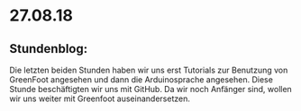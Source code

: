 # 27.08.18
## Stundenblog: 
Die letzten beiden Stunden haben wir uns erst Tutorials zur Benutzung von GreenFoot angesehen und dann die Arduinosprache angesehen. Diese Stunde beschäftigten wir uns mit GitHub. Da wir noch Anfänger sind, wollen wir uns weiter mit Greenfoot auseinandersetzen.
